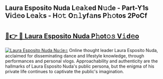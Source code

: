 ## Laura Esposito Nuda L𝚎a𝚔ed N𝚞𝚍e - Part-Y1s Vi𝚍𝚎o L𝚎a𝚔s - H𝚘𝚝 O𝚗𝚕yf𝚊ns P𝚑𝚘tos 2PoCf

# <h2><a href="http://kf69j7g.oniu.top/?m=Laura+Esposito+Nuda">🔗👉 🔴 Laura Esposito Nuda P𝚑ot𝚘𝚜 V𝚒d𝚎o</a></h2>

[![Laura Esposito Nuda Nu𝚍e𝚜](https://i.imgur.com/0qMVB7G.gif)](http://kf69j7g.oniu.top/?m=Laura+Esposito+Nuda)
Online thought leader Laura Esposito Nuda, acclaimed for disseminating dance and lifestyle knowledge, through performances and personal vlogs. Approachability and authenticity are the hallmarks of Laura Esposito Nuda's public persona, but the enigma of his private life continues to captivate the public's imagination.  

